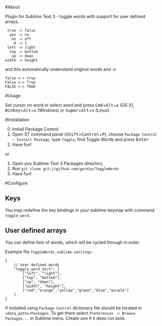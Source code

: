#About

Plugin for Sublime Text 3 - toggle words with support for user defined arrays.

```
 true -> false
  yes -> no
   on -> off
    0 -> 1
 left -> right
  top -> bottom
   up -> down
width -> height
```

and this automatically understand original words and ->

```
false <-> true
False <-> True
FALSE <-> TRUE
```

#Usage

Set cursor on word or select word and press <kbd>Cmd</kbd>+<kbd>Alt</kbd>+<kbd>x</kbd> (OS X), <kbd>WinKey</kbd>+<kbd>Alt</kbd>+<kbd>x</kbd> (Windows) or <kbd>Super</kbd>+<kbd>Alt</kbd>+<kbd>x</kbd> (Linux).


#Installation

0. Install Package Control
1. Open ST command panel (<kbd>Shift</kbd>+<kbd>Control</kbd>+<kbd>P</kbd>), choose `Package Control — Install Package`, type `Toggle`, find Toggle Words and press <kbd>Enter</kbd>
2. Have fun!

or

1. Open you Sublime Text 3 Packages directory
2. Run `git clone git://github.com/gordio/ToggleWords`
3. Have fun!


#Configure

## Keys

You may redefine the key bindings in your sublime-keymap with command `toggle_word`.


## User defined arrays

You can define lists of words, which will be cycled through in order.

Example file `ToggleWords.sublime-settings`:

```
{
    // User defined words
    "toggle_word_dict": [
        ["left", "right"],
        ["top", "bottom"],
        ["up", "down"],
        ["width", "height"],
        ["red","orange","yellow","green","blue","purple"]
    ]
}
```

If installed using `Package Control` dictionary file should be located in `<data_path>/Packages`. To get there select `Preferences -> Browse Packages...` in Sublime menu. Create one if it does not exist.
